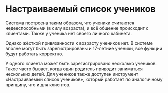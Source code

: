 # Настраиваемый список учеников

Система построена таким образом, что ученики считаются недееспособными (в силу возраста), и всё общение происходит с клиентами. Также у ученика нет своего личного кабинета.

Однако жёсткой привязанности к возрасту учеников нет. В системе вполне могут быть зарегистрированы и 17-летние ученики, все функции будут работать корректно.

У одного клиента может быть зарегистрировано несколько учеников. Такое часто бывает, когда один родитель приводит заниматься нескольких детей. Для учеников также доступен инструмент «Настраиваемый список учеников», который работает по аналогичному принципу, что и для клиентов.
